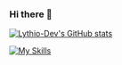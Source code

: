 ### Hi there 👋



[![Lythio-Dev's GitHub stats](https://github-readme-stats.vercel.app/api?username=Lythio-Dev)](https://github.com/anuraghazra/github-readme-stats)

[![My Skills](https://skillicons.dev/icons?i=cpp,linux,git,vscode&theme=dark)](https://skillicons.dev)
